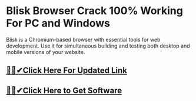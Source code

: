 # Blisk Browser Crack 100% Working For PC and Windows


Blisk is a Chromium-based browser with essential tools for web development. Use it for simultaneous building and testing both desktop and mobile versions of your website.



## [🎉🚀✔Click Here For Updated Link](https://alitech.click/dl/)
 
 
## [🎉🚀✔Click Here to Get Software](https://alitech.click/dl/)
